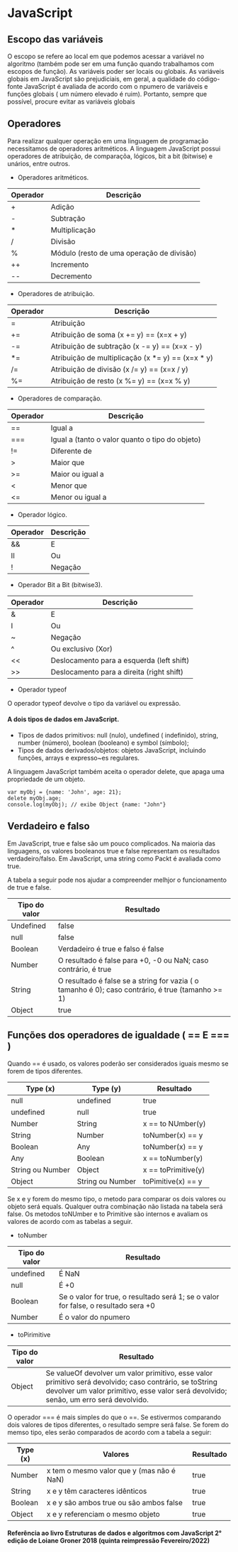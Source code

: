 # JavaScript


## Escopo das variáveis

O escopo se refere ao local em que podemos acessar a variável no algoritmo (também pode ser em uma função quando trabalhamos com escopos de função). As variáveis poder ser locais ou globais.
As variáveis globais em JavaScript são prejudiciais, em geral, a qualidade do código-fonte JavaScript é avaliada de acordo com o npumero de variáveis e funções globais ( um número elevado é ruim). Portanto, sempre que possível, procure evitar as variáveis globais 

## Operadores
Para realizar qualquer operação em uma linguagem de programação necessitamos de operadores aritméticos. A linguagem JavaScript possui operadores de atribuição, de comparaçõa, lógicos, bit a bit (bitwise) e unários, entre outros.

- Operadores aritméticos.

| Operador| Descrição |
| ---     | ----------|
| +       | Adição    |
| -       | Subtração |
| *       | Multiplicação     |
| /       | Divisão     |
| %       | Módulo (resto de uma operação de divisão)     |
| ++      | Incremento     |
| --      | Decremento     |

- Operadores de atribuição.

| Operador| Descrição |
| ---     | ----------|
| =       | Atribuição    |
| +=      | Atribuição de soma (x += y) == (x=x + y) |
| -=      | Atribuição de subtração (x -= y) == (x=x - y)    |
| *=      | Atribuição de multiplicação (x *= y) == (x=x * y)     |
| /=      | Atribuição de divisão (x /= y) == (x=x / y)     |
| %=      | Atribuição de resto (x %= y) == (x=x % y)     |

- Operadores de comparação.

| Operador| Descrição |
| ---     | ----------|
| ==       | Igual a    |
| ===       | Igual a (tanto o valor quanto o tipo do objeto) |
| !=       | Diferente de     |
| >       | Maior que     |
| >=       | Maior ou igual a     |
| <      | Menor que     |
| <=      | Menor ou igual a     |

- Operador lógico.

| Operador| Descrição |
| ---     | ----------|
| &&       | E    |
| II       | Ou |
| !       | Negação    |

- Operador Bit a Bit (bitwise3).

| Operador| Descrição |
| ---     | ----------|
| &       | E    |
| I       | Ou |
| ~       | Negação    |
| ^       | Ou exclusivo (Xor)    |
| <<      | Deslocamento para a esquerda (left shift) |
| >>      | Deslocamento para a direita (right shift)    |

- Operador typeof

O operador typeof devolve o tipo da variável ou expressão.

#### A dois tipos de dados em JavaScript.

- Tipos de dados primitivos: null (nulo), undefined ( indefinido), string, number (número), boolean (booleano) e symbol (símbolo);
- Tipos de dados derivados/objetos: objetos JavaScript, incluindo funções, arrays e expresso~es regulares.

A linguagem JavaScript também aceita o operador delete, que apaga uma propriedade de um objeto.
```
var myObj = {name: 'John', age: 21};
delete myObj.age;
console.log(myObj); // exibe Object {name: "John"}
```

## Verdadeiro e falso

Em JavaScript, true e false são um pouco complicados. Na maioria das linguagens, os valores booleanos true e false representam os resultados verdadeiro/falso. Em JavaScript, uma string como Packt é avaliada como true.

A tabela a seguir pode nos ajudar a compreender melhjor o funcionamento de true e false.

| Tipo do valor| Resultado |
| ---       | ----------|
| Undefined | false    |
| null      | false    |
| Boolean   | Verdadeiro é true e falso é false    |
| Number    | O resultado é false para +0, -0 ou NaN; caso contrário, é true    |
| String    | O resultado é false se a string for vazia ( o tamanho é 0); caso contrário, é true (tamanho >= 1) |
| Object    | true    |

## Funções dos operadores de igualdade ( == E === )

Quando == é usado, os valores poderão ser considerados iguais mesmo se forem de tipos diferentes.

| Type (x)         | Type (y)         |  Resultado |
| ---              | ----------       | --------- |
| null             | undefined        | true |
| undefined        | null             | true |
| Number           | String           | x == to NUmber(y) |
| String           | Number           | toNumber(x) == y |
| Boolean          | Any              | toNumber(x) == y |
| Any              | Boolean          | x == toNumber(y)|
| String ou Number | Object           | x == toPrimitive(y)|
| Object           | String ou Number | toPimitive(x) == y|

Se x e y forem do mesmo tipo, o metodo para comparar os dois valores ou objeto será equals. Qualquer outra combinação não listada na tabela será false.
Os metodos toNUmber e to Primitive são internos e avaliam os valores de acordo com as tabelas a seguir.

- toNumber

| Tipo do valor | Resultado |
| ---     | ----------|
| undefined  | É NaN    |
| null       | É +0 |
| Boolean    | Se o valor for true, o resultado será 1; se o valor for false, o resultado sera +0     |
| Number     | É o valor do npumero    |

- toPirimitive

| Tipo do valor | Resultado |
| ---     | ----------|
| Object  | Se valueOf devolver um valor primitivo, esse valor primitivo será devolvido; caso contrário, se toString devolver um valor primitivo, esse valor será devolvido; senão, um erro será devolvido.    |

O operador === é mais simples do que o ==. Se estivermos comparando dois valores de tipos diferentes, o resultado sempre será false. Se forem do memso tipo, eles serão comparados de acordo com a tabela a seguir:


| Type (x)      | Valores         |  Resultado |
| ---           | ----------       | --------- |
| Number        | x tem o mesmo valor que y (mas não é NaN) | true |
| String        | x e y têm caracteres idênticos            | true |
| Boolean       | x e y são ambos true ou são ambos false   | true |
| Object        | x e y referenciam o mesmo objeto          | true |

























































#### Referência ao livro Estruturas de dados e algoritmos com JavaScript 2° edição de Loiane Groner 2018 (quinta reimpressão Fevereiro/2022)
